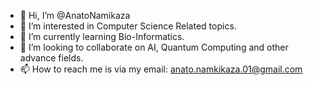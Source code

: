 - 👋 Hi, I’m @AnatoNamikaza
- 👀 I’m interested in Computer Science Related topics.
- 🌱 I’m currently learning Bio-Informatics.
- 💞️ I’m looking to collaborate on AI, Quantum Computing and other advance fields.
- 📫 How to reach me is via my email: anato.namkikaza.01@gmail.com

<!---
AnatoNamikaza/AnatoNamikaza is a ✨ special ✨ repository because its `README.md` (this file) appears on your GitHub profile.
You can click the Preview link to take a look at your changes.
--->
